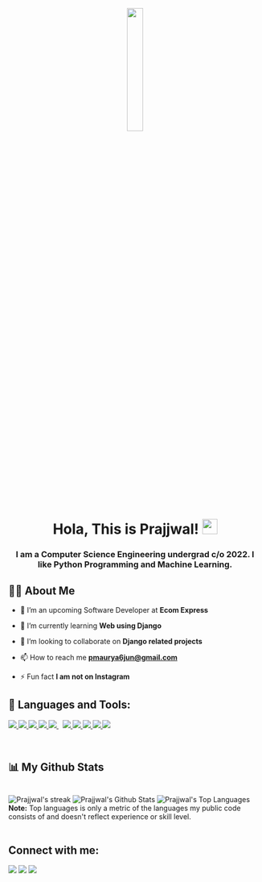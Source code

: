 <p align="center">
    <a href="#"><img width="25%" height="25%" src="https://www.nicepng.com/png/detail/266-2666972_software-developer.png"/></a>
</p>

<h1 align="center">Hola, This is Prajjwal! <img src="https://raw.githubusercontent.com/MartinHeinz/MartinHeinz/master/wave.gif" width="30px"></h1>
<h3 align="center"> I am a Computer Science Engineering undergrad c/o 2022. I like Python Programming and Machine Learning.</h3>


## 🙋‍♂️ About Me

- 🔭 I’m an upcoming Software Developer at **Ecom Express**

- 🌱 I’m currently learning **Web using Django**

- 👯 I’m looking to collaborate on **Django related projects**

- 📫 How to reach me **pmaurya6jun@gmail.com**

- ⚡ Fun fact **I am not on Instagram**

## 🚀 Languages and Tools:

<p align="left">  
    <a href="https://www.w3.org/html/" target="_blank"> <img src="https://img.icons8.com/color/48/000000/html-5.png"/> </a> 
    <a href="https://www.w3schools.com/css/" target="_blank"> <img src="https://img.icons8.com/color/48/000000/css3.png"/> </a>
    <a href="https://developer.mozilla.org/en-US/docs/Web/JavaScript" target="_blank"> <img src="https://img.icons8.com/color/48/000000/javascript.png"/> </a> 
    <a href="https://www.python.org" target="_blank"> <img src="https://img.icons8.com/color/48/000000/python.png"/> </a> 
    <a style="padding-right:8px;" href="https://www.mysql.com/" target="_blank"> <img src="https://img.icons8.com/fluent/50/000000/mysql-logo.png"/> </a>   
    <a href="https://git-scm.com/" target="_blank"> <img src="https://img.icons8.com/color/48/000000/git.png"/> </a>
    <a href="https://flask.palletsprojects.com/en/2.0.x/" target="_blank"> <img src="https://img.icons8.com/ios/60/000000/flask.png"/> </a>
    <a href="https://www.tensorflow.org/" target="_blank"><img src="https://img.icons8.com/color/48/000000/tensorflow.png"/> </a>
    <a href="https://code.visualstudio.com/" target="_blank"> <img src="https://img.icons8.com/color/48/000000/visual-studio-code-2019.png"/> </a>
    <a href="https://jupyter.org/" target="_blank"> <img src="https://img.icons8.com/fluency/48/000000/jupyter.png"/> </a>
</p>

<!-- [![React Badge](https://img.shields.io/badge/-React-61DBFB?style=for-the-badge&labelColor=black&logo=react&logoColor=61DBFB)](#)  [![Javascript Badge](https://img.shields.io/badge/-Javascript-F0DB4F?style=for-the-badge&labelColor=black&logo=javascript&logoColor=F0DB4F)](#) [![Typescript Badge](https://img.shields.io/badge/-Typescript-007acc?style=for-the-badge&labelColor=black&logo=typescript&logoColor=007acc)](#) [![Nodejs Badge](https://img.shields.io/badge/-Nodejs-3C873A?style=for-the-badge&labelColor=black&logo=node.js&logoColor=3C873A)](#) [![GraphQL Badge](https://img.shields.io/badge/-GraphQl-e535ab?style=for-the-badge&labelColor=black&logo=node.js&logoColor=e535ab)](#) -->
<br/>

## 📊 My Github Stats
<br/>

  <img title="🔥 Get streak stats for your profile at git.io/streak-stats" alt="Prajjwal's streak" src="https://github-readme-streak-stats.herokuapp.com/?user=prxjju&theme=black-ice&hide_border=true&stroke=0000&background=060A0CD0"/>
  <img alt="Prajjwal's Github Stats" src="https://github-readme-stats.vercel.app/api?username=prxjju&show_icons=true&count_private=true&theme=react&hide_border=true&bg_color=0D1117" />
  <img alt="Prajjwal's Top Languages" src="https://github-readme-stats.vercel.app/api/top-langs/?username=prxjju&langs_count=8&count_private=true&layout=compact&theme=react&hide_border=true&bg_color=0D1117" />
  <br/>
  <b>Note:</b> Top languages is only a metric of the languages my public code consists of and doesn't reflect experience or skill level.


<br/>
<br/>
<!-- activity graph code
<a href="https://github.com/SubhamRaoniar28/github-readme-activity-graph"><img alt="Subham Raoniar's Activity Graph" src="https://activity-graph.herokuapp.com/graph?username=SubhamRaoniar28&bg_color=0D1117&color=5BCDEC&line=5BCDEC&point=FFFFFF&hide_border=true" /></a> -->


## Connect with me:
<p align="left">

<a href = "https://www.linkedin.com/in/prajjwal-maurya-6b3534190/"><img src="https://img.icons8.com/fluent/48/000000/linkedin.png"/></a>
<a href = "https://twitter.com/prxjjwal"><img src="https://img.icons8.com/fluent/48/000000/twitter.png"/></a>
<a href="https://leetcode.com/pmaurya6jun/" target="_blank"><img src="https://img.icons8.com/external-tal-revivo-shadow-tal-revivo/48/000000/external-level-up-your-coding-skills-and-quickly-land-a-job-logo-shadow-tal-revivo.png"/></a>

</p>
